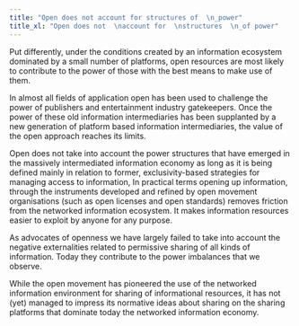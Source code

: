 ```yaml
---
title: "Open does not account for structures of  \n_power"
title_xl: "Open does not  \naccount for  \nstructures  \n_of power"
---
```

Put differently, under the conditions created by an information ecosystem dominated by a small number of platforms, open resources are most likely to contribute to the power of those with the best means to make use of them.  

In almost all fields of application open has been used to challenge the power of publishers and entertainment industry gatekeepers. Once the power of these old information intermediaries has been supplanted by a new generation of platform based information intermediaries, the value of the open approach reaches its limits.  

Open does not take into account the power structures that have emerged in the massively intermediated information economy as long as it is being defined mainly in relation to former, exclusivity-based strategies for managing access to information, <!--more-->In practical terms opening up information, through the instruments developed and refined by open movement organisations (such as open licenses and open standards) removes friction from the networked information ecosystem. It makes information resources easier to exploit by anyone for any purpose.  

As advocates of openness we have largely failed to take into account the negative externalities related to permissive sharing of all kinds of information. Today they contribute to the power imbalances that we observe.  

While the open movement has pioneered the use of the networked information environment for sharing of informational resources, it has not (yet) managed to impress its normative ideas about sharing on the sharing platforms that dominate today the networked information economy.

